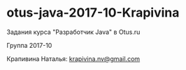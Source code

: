 # otus-java-2017-10-Krapivina

Задания курса "Разработчик Java" в Otus.ru

Группа 2017-10

Крапивина Наталья: krapivina.nv@gmail.com
